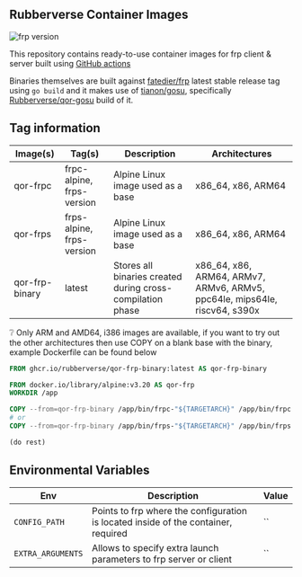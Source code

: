 ## Rubberverse Container Images

![frp version](https://img.shields.io/badge/frp_version-v0.58.1-darkblue)

This repository contains ready-to-use container images for frp client & server built using [GitHub actions]()

Binaries themselves are built against [fatedier/frp](https://github.com/fatedier/frp) latest stable release tag using `go build` and it makes use of [tianon/gosu](https://github.com/tianon/gosu), specifically [Rubberverse/qor-gosu](https://github.com/Rubberverse/qor-gosu) build of it.

## Tag information

| Image(s) | Tag(s) | Description | Architectures |
|----------|--------|-------------|---------------|
| qor-frpc | frpc-alpine, frps-version | Alpine Linux image used as a base | x86_64, x86, ARM64 |
| qor-frps | frps-alpine, frps-version | Alpine Linux image used as a base | x86_64, x86, ARM64 |
| qor-frp-binary | latest | Stores all binaries created during cross-compilation phase | x86_64, x86, ARM64, ARMv7, ARMv6, ARMv5, ppc64le, mips64le, riscv64, s390x |

❔ Only ARM and AMD64, i386 images are available, if you want to try out the other architectures then use COPY on a blank base with the binary, example Dockerfile can be found below

```Dockerfile
FROM ghcr.io/rubberverse/qor-frp-binary:latest AS qor-frp-binary

FROM docker.io/library/alpine:v3.20 AS qor-frp
WORKDIR /app

COPY --from=qor-frp-binary /app/bin/frpc-"${TARGETARCH}" /app/bin/frpc
# or
COPY --from=qor-frp-binary /app/bin/frps-"${TARGETARCH}" /app/bin/frps

(do rest)
```

## Environmental Variables

| Env | Description | Value |
|-----|-------------|---------|
| `CONFIG_PATH` | Points to frp where the configuration is located inside of the container, required | `` |
| `EXTRA_ARGUMENTS` | Allows to specify extra launch parameters to frp server or client | `` |
